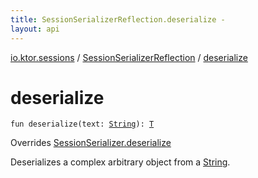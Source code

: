 ```yaml
---
title: SessionSerializerReflection.deserialize - 
layout: api
---
```


<div class='api-docs-breadcrumbs'><a href="../index.html">io.ktor.sessions</a> / <a href="index.html">SessionSerializerReflection</a> / <a href="./deserialize.html">deserialize</a></div>

# deserialize

<div class="signature"><code><span class="keyword">fun </span><span class="identifier">deserialize</span><span class="symbol">(</span><span class="parameterName" id="io.ktor.sessions.SessionSerializerReflection$deserialize(kotlin.String)/text">text</span><span class="symbol">:</span>&nbsp;<a href="https://kotlinlang.org/api/latest/jvm/stdlib/kotlin/-string/index.html"><span class="identifier">String</span></a><span class="symbol">)</span><span class="symbol">: </span><a href="index.html#T"><span class="identifier">T</span></a></code></div>

Overrides <a href="../-session-serializer/deserialize.html">SessionSerializer.deserialize</a>

Deserializes a complex arbitrary object from a <a href="https://kotlinlang.org/api/latest/jvm/stdlib/kotlin/-string/index.html">String</a>.

